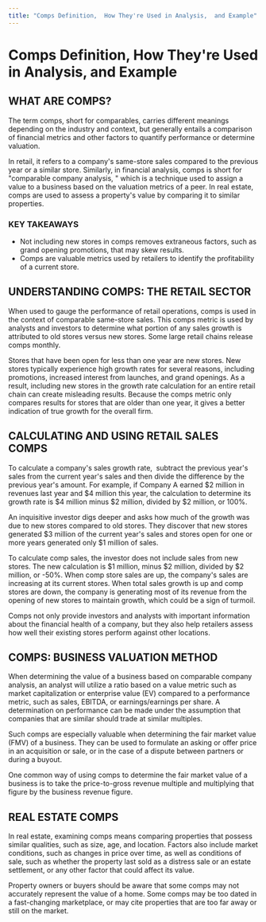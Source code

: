 ```yaml
---
title: "Comps Definition,  How They're Used in Analysis,  and Example"
---
```


# Comps Definition,  How They're Used in Analysis,  and Example
## WHAT ARE COMPS?

The term comps,  short for comparables,  carries different meanings depending on the industry and context,  but generally entails a comparison of financial metrics and other factors to quantify performance or determine valuation.

In retail,  it refers to a company's same-store sales compared to the previous year or a similar store. Similarly,  in financial analysis,  comps is short for "comparable company analysis,  " which is a technique used to assign a value to a business based on the valuation metrics of a peer. In real estate,  comps are used to assess a property's value by comparing it to similar properties.

### KEY TAKEAWAYS

- Not including new stores in comps removes extraneous factors,  such as grand opening promotions,  that may skew results.
- Comps are valuable metrics used by retailers to identify the profitability of a current store.

## UNDERSTANDING COMPS: THE RETAIL SECTOR

When used to gauge the performance of retail operations,  comps is used in the context of comparable same-store sales. This comps metric is used by analysts and investors to determine what portion of any sales growth is attributed to old stores versus new stores. Some large retail chains release comps monthly.

Stores that have been open for less than one year are new stores. New stores typically experience high growth rates for several reasons,  including promotions,  increased interest from launches,  and grand openings. As a result,  including new stores in the growth rate calculation for an entire retail chain can create misleading results. Because the comps metric only compares results for stores that are older than one year,  it gives a better indication of true growth for the overall firm.

## CALCULATING AND USING RETAIL SALES COMPS

To calculate a company's sales growth rate,   subtract the previous year's sales from the current year's sales and then divide the difference by the previous year's amount. For example,  if Company A earned $2 million in revenues last year and $4 million this year,  the calculation to determine its growth rate is $4 million minus $2 million,  divided by $2 million,  or 100%.

An inquisitive investor digs deeper and asks how much of the growth was due to new stores compared to old stores. They discover that new stores generated $3 million of the current year's sales and stores open for one or more years generated only $1 million of sales.

To calculate comp sales,  the investor does not include sales from new stores. The new calculation is $1 million,   minus $2 million,  divided by $2 million,  or -50%. When comp store sales are up,  the company's sales are increasing at its current stores. When total sales growth is up and comp stores are down,  the company is generating most of its revenue from the opening of new stores to maintain growth,  which could be a sign of turmoil.

Comps not only provide investors and analysts with important information about the financial health of a company,  but they also help retailers assess how well their existing stores perform against other locations.

## COMPS: BUSINESS VALUATION METHOD

When determining the value of a business based on comparable company analysis,  an analyst will utilize a ratio based on a value metric such as market capitalization or enterprise value (EV) compared to a performance metric,  such as sales,  EBITDA,  or earnings/earnings per share. A determination on performance can be made under the assumption that companies that are similar should trade at similar multiples.

Such comps are especially valuable when determining the fair market value (FMV) of a business. They can be used to formulate an asking or offer price in an acquisition or sale,  or in the case of a dispute between partners or during a buyout.

One common way of using comps to determine the fair market value of a business is to take the price-to-gross revenue multiple and multiplying that figure by the business revenue figure.

## REAL ESTATE COMPS

In real estate,  examining comps means comparing properties that possess similar qualities,  such as size,  age,  and location. Factors also include market conditions,  such as changes in price over time,  as well as conditions of sale,  such as whether the property last sold as a distress sale or an estate settlement,  or any other factor that could affect its value.

Property owners or buyers should be aware that some comps may not accurately represent the value of a home. Some comps may be too dated in a fast-changing marketplace,  or may cite properties that are too far away or still on the market.
